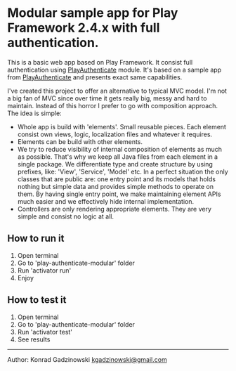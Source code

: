 # Modular sample app for Play Framework 2.4.x with full authentication.

This is a basic web app based on Play Framework. It consist full authentication using [PlayAuthenticate](https://github.com/joscha/play-authenticate) module.
It's based on a sample app from [PlayAuthenticate](https://github.com/joscha/play-authenticate) and presents exact same capabilities.

I've created this project to offer an alternative to typical MVC model. I'm not a big fan of MVC since over time it gets really big, messy and hard to maintain. Instead of this horror I prefer to go with composition approach. The idea is simple:
- Whole app is build with 'elements'. Small reusable pieces. Each element consist own views, logic, localization files and whatever it requires.
- Elements can be build with other elements.
- We try to reduce visibility of internal composition of elements as much as possible. That's why we keep all Java files from each element in a single package. We differentiate type and create structure by using prefixes, like: 'View', 'Service', 'Model' etc. In a perfect situation the only classes that are public are: one entry point and its models that holds nothing but simple data and provides simple methods to operate on them. By having single entry point, we make maintaining element APIs much easier and we effectively hide internal implementation.
- Controllers are only rendering appropriate elements. They are very simple and consist no logic at all.

## How to run it
1. Open terminal
2. Go to 'play-authenticate-modular' folder
3. Run 'activator run'
4. Enjoy

## How to test it
1. Open terminal
2. Go to 'play-authenticate-modular' folder
3. Run 'activator test'
4. See results

---

Author: Konrad Gadzinowski <kgadzinowski@gmail.com>

